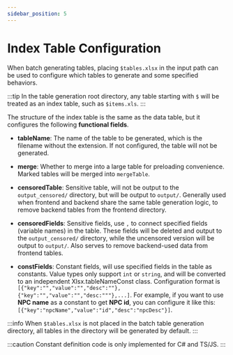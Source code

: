 ```yaml
---
sidebar_position: 5
---
```


# Index Table Configuration

When batch generating tables, placing `$tables.xlsx` in the input path can be used to configure which tables to generate and some specified behaviors.

:::tip
In the table generation root directory, any table starting with `$` will be treated as an index table, such as `$items.xls`.
:::

The structure of the index table is the same as the data table, but it configures the following **functional fields**.

- **tableName**: The name of the table to be generated, which is the filename without the extension. If not configured, the table will not be generated.

- **merge**: Whether to merge into a large table for preloading convenience. Marked tables will be merged into `mergeTable`.

- **censoredTable**: Sensitive table, will not be output to the `output_censored/` directory, but will be output to `output/`. Generally used when frontend and backend share the same table generation logic, to remove backend tables from the frontend directory.

- **censoredFields**: Sensitive fields, use `,` to connect specified fields (variable names) in the table. These fields will be deleted and output to the `output_censored/` directory, while the uncensored version will be output to `output/`. Also serves to remove backend-used data from frontend tables.

- **constFields**: Constant fields, will use specified fields in the table as constants. Value types only support `int` or `string`, and will be converted to an independent Xlsx.tableNameConst class. Configuration format is `[{"key":"","value":"","desc":""},{"key":"","value":"","desc:"""},...]`. For example, if you want to use **NPC name** as a constant to get **NPC id**, you can configure it like this: `[{"key":"npcName","value":"id","desc":"npcDesc"}]`.

:::info
When `$tables.xlsx` is not placed in the batch table generation directory, all tables in the directory will be generated by default.
:::

:::caution
Constant definition code is only implemented for C# and TS/JS.
:::